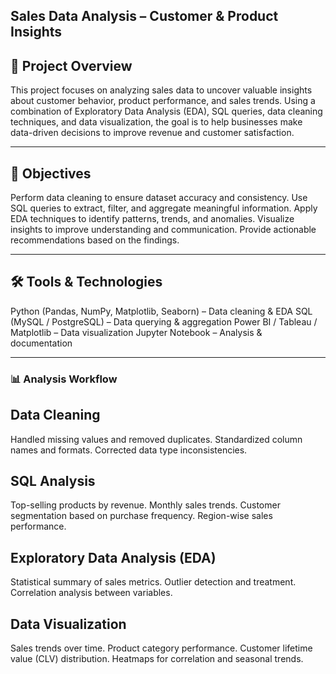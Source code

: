 ## Sales Data Analysis – Customer & Product Insights

## 📌 Project Overview
This project focuses on analyzing sales data to uncover valuable insights about customer behavior, product performance, and sales trends.
Using a combination of Exploratory Data Analysis (EDA), SQL queries, data cleaning techniques, and data visualization, the goal is to help businesses make data-driven decisions to improve revenue and customer satisfaction.

------

## 🎯 Objectives
Perform data cleaning to ensure dataset accuracy and consistency.
Use SQL queries to extract, filter, and aggregate meaningful information.
Apply EDA techniques to identify patterns, trends, and anomalies.
Visualize insights to improve understanding and communication.
Provide actionable recommendations based on the findings.

--------

## 🛠️ Tools & Technologies
Python (Pandas, NumPy, Matplotlib, Seaborn) – Data cleaning & EDA
SQL (MySQL / PostgreSQL) – Data querying & aggregation
Power BI / Tableau / Matplotlib – Data visualization
Jupyter Notebook – Analysis & documentation

-------

### 📊 Analysis Workflow
## Data Cleaning
Handled missing values and removed duplicates.
Standardized column names and formats.
Corrected data type inconsistencies.

## SQL Analysis
Top-selling products by revenue.
Monthly sales trends.
Customer segmentation based on purchase frequency.
Region-wise sales performance.

## Exploratory Data Analysis (EDA)
Statistical summary of sales metrics.
Outlier detection and treatment.
Correlation analysis between variables.

## Data Visualization
Sales trends over time.
Product category performance.
Customer lifetime value (CLV) distribution.
Heatmaps for correlation and seasonal trends.
